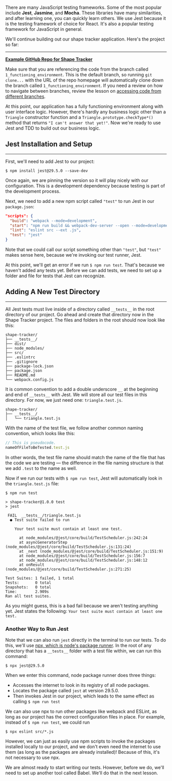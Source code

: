 There are many JavaScript testing frameworks. Some of the most popular include **Jest**, **Jasmine**, and **Mocha**. These libraries have many similarities, and after learning one, you can quickly learn others. We use Jest because it is the testing framework of choice for React. It's also a popular testing framework for JavaScript in general.

We'll continue building out our shape tracker application. Here's the project so far:

---
**[<i class="glyphicon glyphicon-folder-open"></i>  Example GitHub Repo for Shape Tracker](https://github.com/epicodus-lessons/section-5-shape-tracker)**

Make sure that you are referencing the code from the branch called `1_functioning_environment`. This is the default branch, so running `git clone...` with the URL of the repo homepage will automatically clone down the branch called `1_functioning_environment`. If you need a review on how to navigate between branches, review the lesson on [accessing code from different branches](https://new.learnhowtoprogram.com/intermediate-javascript/object-oriented-javascript/accessing-code-from-different-branches). 

At this point, our application has a fully functioning environment along with user interface logic. However, there's hardly any business logic other than a `Triangle` constructor function and a `Triangle.prototype.checkType*()` method that returns `"I can't answer that yet!"`. Now we're ready to use Jest and TDD to build out our business logic.

## Jest Installation and Setup
---

First, we'll need to add Jest to our project:

```shell
$ npm install jest@29.5.0 --save-dev
```

Once again, we are pinning the version so it will play nicely with our configuration. This is a development dependency because testing is part of the development process.

Next, we need to add a new npm script called `"test"` to run Jest in our `package.json`:

```json
"scripts": {
  "build": "webpack --mode=development",
  "start": "npm run build && webpack-dev-server --open --mode=development",
  "lint": "eslint src --ext .js",
  "test": "jest" 
}
```

Note that we could call our script something other than `"test"`, but `"test"` makes sense here, because we're invoking our test runner, Jest.

At this point, we'll get an error if we run `$ npm run test`. That's because we haven't added any tests yet. Before we can add tests, we need to set up a folder and file for tests that Jest can recognize.

## Adding A New Test Directory
---

All Jest tests must live inside of a directory called `__tests__` in the root directory of our project. Go ahead and create that directory now in the Shape Tracker project. The files and folders in the root should now look like this:

```
shape-tracker/
├── __tests__/
├── dist/
├── node_modules/
├── src/
├── .eslintrc
├── .gitignore
├── package-lock.json
├── package.json
├── README.md
└── webpack.config.js
```

It is common convention to add a double underscore `__` at the beginning and end of `__tests__` with Jest. We will store all our test files in this directory. For now, we just need one: `triangle.test.js`. 

```
shape-tracker/
├── __tests__/
│   └── triangle.test.js
```

With the name of the test file, we follow another common naming convention, which looks like this:

```js
// This is pseudocode.
nameOfFileToBeTested.test.js
```

In other words, the test file name should match the name of the file that has the code we are testing — the difference in the file naming structure is that we add `.test` to the name as well.

Now if we run our tests with `$ npm run test`, Jest will automatically look in the `triangle.test.js` file:

```shell
$ npm run test

> shape-tracker@1.0.0 test
> jest

 FAIL  __tests__/triangle.test.js
  ● Test suite failed to run

    Your test suite must contain at least one test.

      at node_modules/@jest/core/build/TestScheduler.js:242:24   
      at asyncGeneratorStep (node_modules/@jest/core/build/TestScheduler.js:131:24)
      at _next (node_modules/@jest/core/build/TestScheduler.js:151:9)
      at node_modules/@jest/core/build/TestScheduler.js:156:7    
      at node_modules/@jest/core/build/TestScheduler.js:148:12   
      at onResult (node_modules/@jest/core/build/TestScheduler.js:271:25)

Test Suites: 1 failed, 1 total
Tests:       0 total
Snapshots:   0 total
Time:        2.909s
Ran all test suites.
```

As you might guess, this is a bad fail because we aren't testing anything yet. Jest states the following: `Your test suite must contain at least one test.`

### Another Way to Run Jest

Note that we can also run `jest` directly in the terminal to run our tests. To do this, we'll use [npx, which is node's package runner](https://nodejs.dev/learn/the-npx-nodejs-package-runner). In the root of any directory that has a `__tests__` folder with a test file within, we can run this command:

```shell
$ npx jest@29.5.0
```

When we enter this command, node package runner does three things:

* Accesses the internet to look in its registry of all node packages.
* Locates the package called `jest` at version 29.5.0. 
* Then invokes Jest in our project, which leads to the same effect as calling `$ npm run test`

We can also use npx to run other packages like webpack and ESLint, as long as our project has the correct configuration files in place. For example, instead of `$ npm run test`, we could run

```
$ npx eslint src/*.js
```

However, we can just as easily use npm scripts to invoke the packages installed locally to our project, and we don't even need the internet to use them (as long as the packages are already installed)! Because of this, it's not necessary to use npx.

We are almost ready to start writing our tests. However, before we do, we'll need to set up another tool called Babel. We'll do that in the next lesson.